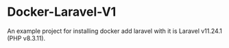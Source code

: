 # Docker-Laravel-V1
An example project for installing docker add laravel with it is Laravel v11.24.1 (PHP v8.3.11).

